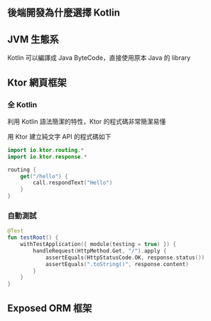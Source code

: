 ## 後端開發為什麼選擇 Kotlin

## JVM 生態系

Kotlin 可以編譯成 Java ByteCode，直接使用原本 Java 的 library


## Ktor 網頁框架

### 全 Kotlin

利用 Kotlin 語法簡潔的特性，Ktor 的程式碼非常簡潔易懂

用 Ktor 建立純文字 API 的程式碼如下

```kotlin
import io.ktor.routing.*
import io.ktor.response.*

routing {
    get("/hello") {
        call.respondText("Hello")
    }
}
```

### 自動測試

```kotlin
@Test
fun testRoot() {
    withTestApplication({ module(testing = true) }) {
        handleRequest(HttpMethod.Get, "/").apply {
            assertEquals(HttpStatusCode.OK, response.status())
            assertEquals(".toString()", response.content)
        }
    }
}
```

## Exposed ORM 框架


